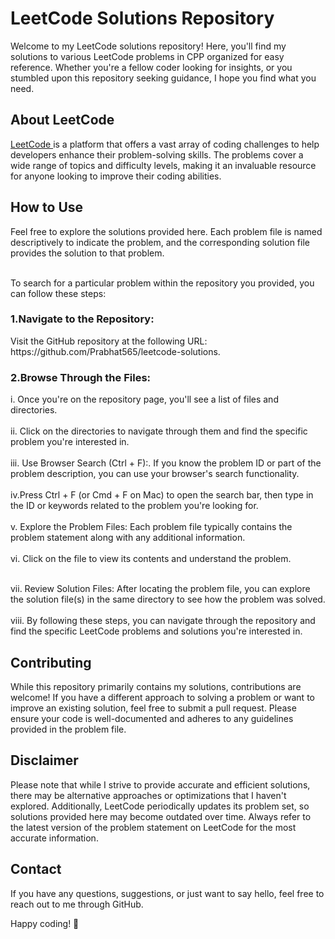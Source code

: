 <h1>LeetCode Solutions Repository</h1>
Welcome to my LeetCode solutions repository! Here, you'll find my solutions to various LeetCode problems in CPP organized for easy reference. Whether you're a fellow coder looking for insights, or you stumbled upon this repository seeking guidance, I hope you find what you need.
<h2> About LeetCode</h2>
<a href="https://leetcode.com/" target=_blank title = "leetcode.com"> LeetCode </a>is a platform that offers a vast array of coding challenges to help developers enhance their problem-solving skills. The problems cover a wide range of topics and difficulty levels, making it an invaluable resource for anyone looking to improve their coding abilities.
<h2>How to Use</h2>
Feel free to explore the solutions provided here. Each problem file is named descriptively to indicate the problem, and the corresponding solution file provides the solution to that problem.
<br/> <br/>

To search for a particular problem within the repository you provided, you can follow these steps:

<h3>1.Navigate to the Repository:</h3> <p>Visit the GitHub repository at the following URL: https://github.com/Prabhat565/leetcode-solutions.</p>
<h3>2.Browse Through the Files: </h3>i. Once you're on the repository page, you'll see a list of files and directories. <br><br>
ii. Click on the directories to navigate through them and find the specific problem you're interested in. <br><br>
iii. Use Browser Search (Ctrl + F):. If you know the problem ID or part of the problem description, you can use your browser's search functionality. <br> <br> iv.Press Ctrl + F (or Cmd + F on Mac) to open the search bar, then type in the ID or keywords related to the problem you're looking for.<br><br>
v. Explore the Problem Files: Each problem file typically contains the problem statement along with any additional information.<br><br>vi. Click on the file to view its contents and understand the problem.
<br><br>

vii. Review Solution Files: After locating the problem file, you can explore the solution file(s) in the same directory to see how the problem was solved. <br><br>
viii. By following these steps, you can navigate through the repository and find the specific LeetCode problems and solutions you're interested in.

<h2>Contributing</h2>
While this repository primarily contains my solutions, contributions are welcome! If you have a different approach to solving a problem or want to improve an existing solution, feel free to submit a pull request. Please ensure your code is well-documented and adheres to any guidelines provided in the problem file.
<h2>Disclaimer</h2>

Please note that while I strive to provide accurate and efficient solutions, there may be alternative approaches or optimizations that I haven't explored. Additionally, LeetCode periodically updates its problem set, so solutions provided here may become outdated over time. Always refer to the latest version of the problem statement on LeetCode for the most accurate information.

<h2>Contact</h2>

If you have any questions, suggestions, or just want to say hello, feel free to reach out to me through GitHub.

Happy coding! 🚀

